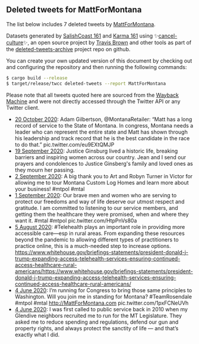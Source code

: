 ## Deleted tweets for MattForMontana

The list below includes 7 deleted tweets by
[MattForMontana](https://twitter.com/MattForMontana).



Datasets generated by [SalishCoast 161](https://twitter.com/SalishCoastA) and [Karma 161](https://twitter.com/KarmaOneSixOne)
using ✨[cancel-culture](https://github.com/travisbrown/cancel-culture)✨, an open source project by [Travis Brown](https://twitter.com/travisbrown) 
and other tools as part of the [deleted-tweets-archive](https://github.com/salcoast/deleted-tweets-archive/) project repo on github.

You can create your own updated version of this document by checking out and configuring the
repository and then running the following commands:

```bash
$ cargo build --release
$ target/release/twcc deleted-tweets --report MattForMontana
```

Please note that all tweets quoted here are sourced from the
[Wayback Machine](https://web.archive.org) and were not directly accessed through the Twitter API or
any Twitter client.

* [20 October 2020](https://web.archive.org/web/20201020220036/https://twitter.com/MattForMontana/status/1318673352282804224): Adam Gilbertson, @MontanaRetailer: “Matt has a long record of service to the State of Montana. In congress, Montana needs a leader who can represent the entire state and Matt has shown through his leadership and track record that he is the best candidate in the race to do that.” pic.twitter.com/eu9EXtQMJP
* [19 September 2020](https://web.archive.org/web/20200919022058/https://twitter.com/MattForMontana/status/1307142090011234304): Justice Ginsburg lived a historic life, breaking barriers and inspiring women across our country. Jean and I send our prayers and condolences to Justice Ginsberg's family and loved ones as they mourn her passing.
* [ 2 September 2020](https://web.archive.org/web/20200902011140/https://twitter.com/MattForMontana/status/1300964156217065472): A big thank you to Art and Robyn Turner in Victor for allowing me to tour Montana Custom Log Homes and learn more about your business!  #mtpol   #mtal
* [ 1 September 2020](https://web.archive.org/web/20200902003223/https://twitter.com/MattForMontana/status/1300939263794610176): Our brave men and women who are serving to protect our freedoms and way of life deserve our utmost respect and gratitude. I am committed to listening to our service members, and getting them the healthcare they were promised, when and where they want it.   #mtal   #mtpol  pic.twitter.com/HtpPnVs80a
* [ 5 August 2020](https://web.archive.org/web/20200805170146/https://twitter.com/MattForMontana/status/1291056375565410309): #Telehealth  plays an important role in providing more accessible care—esp in rural areas. From expanding these resources beyond the pandemic to allowing different types of practitioners to practice online, this is a much-needed step to increase options.   https://www.whitehouse.gov/briefings-statements/president-donald-j-trump-expanding-access-telehealth-services-ensuring-continued-access-healthcare-rural-americans/https://www.whitehouse.gov/briefings-statements/president-donald-j-trump-expanding-access-telehealth-services-ensuring-continued-access-healthcare-rural-americans/
* [ 4 June 2020](https://web.archive.org/web/20200604174006/https://twitter.com/MattForMontana/status/1268597516058140673): I’m running for Congress to bring those same principles to Washington. Will you join me in standing for Montana?  #TeamRosendale   #mtpol   #mtal   http://MattForMontana.com  pic.twitter.com/1pxFCNeUVh
* [ 4 June 2020](https://web.archive.org/web/20200604174006/https://twitter.com/MattForMontana/status/1268597516058140673): I was first called to public service back in 2010 when my Glendive neighbors recruited me to run for the MT Legislature. They asked me to reduce spending and regulations, defend our gun and property rights, and always protect the sanctity of life — and that’s exactly what I did.
